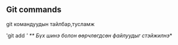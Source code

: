 ## Git commands
git командуудын тайлбар,тусламж 

'git add *' ** Бүх шинэ болон өөрчлөгдсөн файлуудыг стэйжилнэ**
